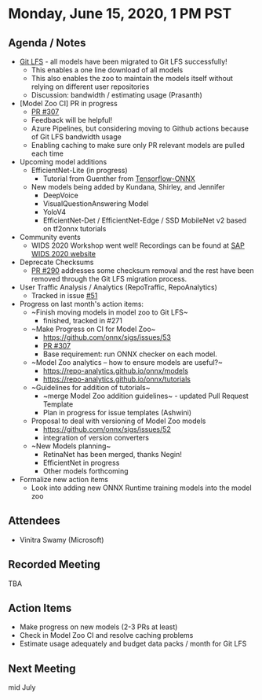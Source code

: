 # Monday, June 15, 2020, 1 PM PST

## Agenda / Notes
* [Git LFS](https://github.com/onnx/models/issues/271) - all models have been migrated to Git LFS successfully! 
  * This enables a one line download of all models
  * This also enables the zoo to maintain the models itself without relying on different user repositories
  * Discussion: bandwidth / estimating usage (Prasanth)
* [Model Zoo CI] PR in progress
  * [PR #307](https://github.com/onnx/models/pull/307)
  * Feedback will be helpful!
  * Azure Pipelines, but considering moving to Github actions because of Git LFS bandwidth usage
  * Enabling caching to make sure only PR relevant models are pulled each time
* Upcoming model additions
  * EfficientNet-Lite (in progress)
    * Tutorial from Guenther from [Tensorflow-ONNX](https://github.com/onnx/tensorflow-onnx/blob/master/tutorials/efficientnet-lite.ipynb)
  * New models being added by Kundana, Shirley, and Jennifer
    * DeepVoice
    * VisualQuestionAnswering Model
    * YoloV4
    * EfficientNet-Det / EfficientNet-Edge / SSD MobileNet v2 based on tf2onnx tutorials
* Community events
  * WIDS 2020 Workshop went well! Recordings can be found at [SAP WIDS 2020 website](https://events.sap.com/us/wids-2020-sv/en/home)
* Deprecate Checksums 
  * [PR #290](https://github.com/onnx/models/pull/290) addresses some checksum removal and the rest have been removed through the Git LFS migration process.
* User Traffic Analysis / Analytics (RepoTraffic, RepoAnalytics)
  * Tracked in issue [#51](https://github.com/onnx/sigs/issues/51)
* Progress on last month's action items:
  * ~Finish moving models in model zoo to Git LFS~
    * finished, tracked in #271
  * ~Make Progress on CI for Model Zoo~
    * https://github.com/onnx/sigs/issues/53
    * [PR #307](https://github.com/onnx/models/pull/307)
    * Base requirement: run ONNX checker on each model.
  * ~Model Zoo analytics – how to ensure models are useful?~
    * https://repo-analytics.github.io/onnx/models
    * https://repo-analytics.github.io/onnx/tutorials
  * ~Guidelines for addition of tutorials~
    * ~merge Model Zoo addition guidelines~ - updated Pull Request Template
    * Plan in progress for issue templates (Ashwini)
  * Proposal to deal with versioning of Model Zoo models
     * https://github.com/onnx/sigs/issues/52
     * integration of version converters
  * ~New Models planning~
     * RetinaNet has been merged, thanks Negin!
     * EfficientNet in progress
     * Other models forthcoming
* Formalize new action items
  * Look into adding new ONNX Runtime training models into the model zoo

## Attendees 
* Vinitra Swamy (Microsoft)


## Recorded Meeting
TBA

## Action Items
* Make progress on new models (2-3 PRs at least)
* Check in Model Zoo CI and resolve caching problems
* Estimate usage adequately and budget data packs / month for Git LFS

## Next Meeting
mid July
